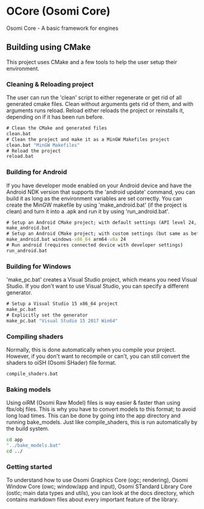 # OCore (Osomi Core)
Osomi Core - A basic framework for engines
## Building using CMake
This project uses CMake and a few tools to help the user setup their environment.
### Cleaning & Reloading project
The user can run the 'clean' script to either regenerate or get rid of all generated cmake files. Clean without arguments gets rid of them, and with arguments runs reload. Reload either reloads the project or reinstalls it, depending on if it has been run before.
```bat
# Clean the CMake and generated files
clean.bat
# Clean the project and make it as a MinGW Makefiles project
clean.bat "MinGW Makefiles"
# Reload the project
reload.bat
```
### Building for Android
If you have developer mode enabled on your Android device and have the Android NDK version that supports the 'android update' command, you can build it as long as the environment variables are set correctly. You can create the MinGW makefile by using 'make_android.bat' (if the project is clean) and turn it into a .apk and run it by using 'run_android.bat'.
```bat
# Setup an Android CMake project; with default settings (API level 24, arm64-v8a architecture and windows-x86_64 environment)
make_android.bat
# Setup an Android CMake project; with custom settings (but same as before)
make_android.bat windows-x86_64 arm64-v8a 24
# Run android (requires connected device with developer settings)
run_android.bat
```
### Building for Windows
'make_pc.bat' creates a Visual Studio project, which means you need Visual Studio. If you don't want to use Visual Studio, you can specify a different generator.
```bat
# Setup a Visual Studio 15 x86_64 project
make_pc.bat
# Explicitly set the generator
make_pc.bat "Visual Studio 15 2017 Win64"
```
### Compiling shaders
Normally, this is done automatically when you compile your project. However, if you don't want to recompile or can't, you can still convert the shaders to oiSH (Osomi SHader) file format.
```bat
compile_shaders.bat
```
### Baking models
Using oiRM (Osomi Raw Model) files is way easier & faster than using fbx/obj files. This is why you have to convert models to this format; to avoid long load times. This can be done by going into the app directory and running bake_models. Just like compile_shaders, this is run automatically by the build system.
```bat
cd app
"../bake_models.bat"
cd ../
```
### Getting started
To understand how to use Osomi Graphics Core (ogc; rendering), Osomi Window Core (owc; window/app and input), Osomi STandard Library Core (ostlc; main data types and utils), you can look at the docs directory, which contains markdown files about every important feature of the library.
